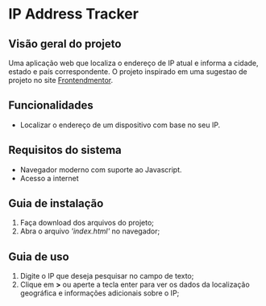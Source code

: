 # IP Address Tracker

## Visão geral do projeto
Uma aplicação web que localiza  o endereço de IP atual e informa a cidade, estado e país correspondente. O projeto inspirado em uma sugestao de projeto no site [Frontendmentor](https://www.frontendmentor.io).

## Funcionalidades
- Localizar  o endereço de um dispositivo com base no seu IP.

## Requisitos do sistema
- Navegador moderno com suporte ao Javascript.
- Acesso a internet

## Guia de instalação
1. Faça download dos arquivos do projeto;
2. Abra o arquivo *'index.html'* no navegador;

## Guia de uso
1.  Digite o IP que deseja pesquisar no campo de texto;
2. Clique em **>** ou aperte a tecla enter para ver os dados da localização geográfica e informações adicionais sobre o IP;
